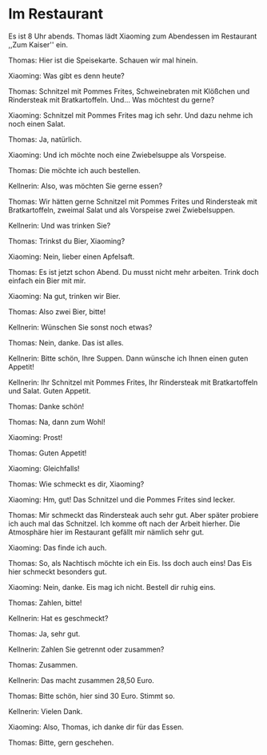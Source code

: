 # Im Restaurant

Es ist 8 Uhr abends. Thomas lädt Xiaoming zum Abendessen im Restaurant ,,Zum Kaiser'' ein.

Thomas: Hier ist die Speisekarte. Schauen wir mal hinein.

Xiaoming: Was gibt es denn heute?

Thomas: Schnitzel mit Pommes Frites, Schweinebraten mit Klößchen und Rindersteak mit Bratkartoffeln. Und... Was möchtest du gerne?

Xiaoming: Schnitzel mit Pommes Frites mag ich sehr. Und dazu nehme ich noch einen Salat.

Thomas: Ja, natürlich.

Xiaoming: Und ich möchte noch eine Zwiebelsuppe als Vorspeise.

Thomas: Die möchte ich auch bestellen.

Kellnerin: Also, was möchten Sie gerne essen?

Thomas: Wir hätten gerne Schnitzel mit Pommes Frites und Rindersteak mit Bratkartoffeln, zweimal Salat und als Vorspeise zwei Zwiebelsuppen.

Kellnerin: Und was trinken Sie?

Thomas: Trinkst du Bier, Xiaoming?

Xiaoming: Nein, lieber einen Apfelsaft.

Thomas: Es ist jetzt schon Abend. Du musst nicht mehr arbeiten. Trink doch einfach ein Bier mit mir.

Xiaoming: Na gut, trinken wir Bier.

Thomas: Also zwei Bier, bitte!

Kellnerin: Wünschen Sie sonst noch etwas?

Thomas: Nein, danke. Das ist alles.

Kellnerin: Bitte schön, Ihre Suppen. Dann wünsche ich Ihnen einen guten Appetit!

Kellnerin: Ihr Schnitzel mit Pommes Frites, Ihr Rindersteak mit Bratkartoffeln und Salat. Guten Appetit.

Thomas: Danke schön!

Thomas: Na, dann zum Wohl!

Xiaoming: Prost!

Thomas: Guten Appetit!

Xiaoming: Gleichfalls!

Thomas: Wie schmeckt es dir, Xiaoming?

Xiaoming: Hm, gut! Das Schnitzel und die Pommes Frites sind lecker.

Thomas: Mir schmeckt das Rindersteak auch sehr gut. Aber später probiere ich auch mal das Schnitzel. Ich komme oft nach der Arbeit hierher. Die Atmosphäre hier im Restaurant gefällt mir nämlich sehr gut.

Xiaoming: Das finde ich auch.

Thomas: So, als Nachtisch möchte ich ein Eis. Iss doch auch eins! Das Eis hier schmeckt besonders gut.

Xiaoming: Nein, danke. Eis mag ich nicht. Bestell dir ruhig eins.

Thomas: Zahlen, bitte!

Kellnerin: Hat es geschmeckt?

Thomas: Ja, sehr gut.

Kellnerin: Zahlen Sie getrennt oder zusammen?

Thomas: Zusammen.

Kellnerin: Das macht zusammen 28,50 Euro.

Thomas: Bitte schön, hier sind 30 Euro. Stimmt so.

Kellnerin: Vielen Dank.

Xiaoming: Also, Thomas, ich danke dir für das Essen.

Thomas: Bitte, gern geschehen.

